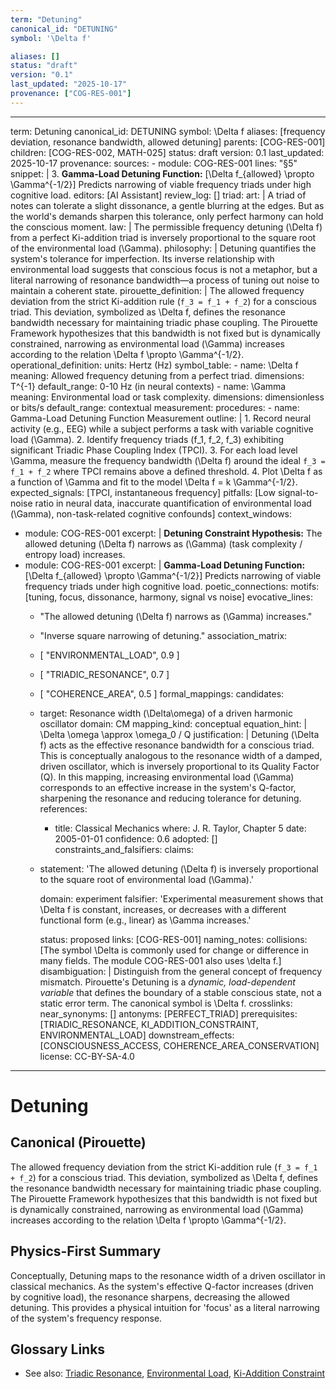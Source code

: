 ```yaml
---
term: "Detuning"
canonical_id: "DETUNING"
symbol: '\Delta f'

aliases: []
status: "draft"
version: "0.1"
last_updated: "2025-10-17"
provenance: ["COG-RES-001"]
---
```


---
term: Detuning
canonical_id: DETUNING
symbol: \Delta f
aliases: [frequency deviation, resonance bandwidth, allowed detuning]
parents: [COG-RES-001]
children: [COG-RES-002, MATH-025]
status: draft
version: 0.1
last_updated: 2025-10-17
provenance:
  sources:
    - module: COG-RES-001
      lines: "§5"
      snippet: |
        3. **Gamma-Load Detuning Function:**
           [\Delta f_{allowed} \propto \Gamma^{-1/2}]
           Predicts narrowing of viable frequency triads under high cognitive load.
  editors: [AI Assistant]
  review_log: []
triad:
  art: |
    A triad of notes can tolerate a slight dissonance, a gentle blurring at the edges. But as the world's demands sharpen this tolerance, only perfect harmony can hold the conscious moment.
  law: |
    The permissible frequency detuning (\Delta f) from a perfect Ki-addition triad is inversely proportional to the square root of the environmental load (\Gamma).
  philosophy: |
    Detuning quantifies the system's tolerance for imperfection. Its inverse relationship with environmental load suggests that conscious focus is not a metaphor, but a literal narrowing of resonance bandwidth—a process of tuning out noise to maintain a coherent state.
pirouette_definition: |
  The allowed frequency deviation from the strict Ki-addition rule (`f_3 = f_1 + f_2`) for a conscious triad. This deviation, symbolized as \Delta f, defines the resonance bandwidth necessary for maintaining triadic phase coupling. The Pirouette Framework hypothesizes that this bandwidth is not fixed but is dynamically constrained, narrowing as environmental load (\Gamma) increases according to the relation \Delta f \propto \Gamma^{-1/2}.
operational_definition:
  units: Hertz (Hz)
  symbol_table:
    - name: \Delta f
      meaning: Allowed frequency detuning from a perfect triad.
      dimensions: T^{-1}
      default_range: 0-10 Hz (in neural contexts)
    - name: \Gamma
      meaning: Environmental load or task complexity.
      dimensions: dimensionless or bits/s
      default_range: contextual
  measurement:
    procedures:
      - name: Gamma-Load Detuning Function Measurement
        outline: |
          1. Record neural activity (e.g., EEG) while a subject performs a task with variable cognitive load (\Gamma).
          2. Identify frequency triads (f_1, f_2, f_3) exhibiting significant Triadic Phase Coupling Index (TPCI).
          3. For each load level \Gamma, measure the frequency bandwidth (\Delta f) around the ideal `f_3 = f_1 + f_2` where TPCI remains above a defined threshold.
          4. Plot \Delta f as a function of \Gamma and fit to the model \Delta f = k \Gamma^{-1/2}.
        expected_signals: [TPCI, instantaneous frequency]
        pitfalls: [Low signal-to-noise ratio in neural data, inaccurate quantification of environmental load (\Gamma), non-task-related cognitive confounds]
context_windows:
  - module: COG-RES-001
    excerpt: |
      **Detuning Constraint Hypothesis:** The allowed detuning (\Delta f) narrows as (\Gamma) (task complexity / entropy load) increases.
  - module: COG-RES-001
    excerpt: |
      **Gamma-Load Detuning Function:** [\Delta f_{allowed} \propto \Gamma^{-1/2}] Predicts narrowing of viable frequency triads under high cognitive load.
poetic_connections:
  motifs: [tuning, focus, dissonance, harmony, signal vs noise]
  evocative_lines:
    - "The allowed detuning (\Delta f) narrows as (\Gamma) increases."
    - "Inverse square narrowing of detuning."
  association_matrix:
    - [ "ENVIRONMENTAL_LOAD", 0.9 ]
    - [ "TRIADIC_RESONANCE", 0.7 ]
    - [ "COHERENCE_AREA", 0.5 ]
formal_mappings:
  candidates:
    - target: Resonance width (\Delta\omega) of a driven harmonic oscillator
      domain: CM
      mapping_kind: conceptual
      equation_hint: |
        \Delta \omega \approx \omega_0 / Q
      justification: |
        Detuning (\Delta f) acts as the effective resonance bandwidth for a conscious triad. This is conceptually analogous to the resonance width of a damped, driven oscillator, which is inversely proportional to its Quality Factor (Q). In this mapping, increasing environmental load (\Gamma) corresponds to an effective increase in the system's Q-factor, sharpening the resonance and reducing tolerance for detuning.
      references:
        - title: Classical Mechanics
          where: J. R. Taylor, Chapter 5
          date: 2005-01-01
      confidence: 0.6
  adopted:
    []
constraints_and_falsifiers:
  claims:
    - statement: 'The allowed detuning (\Delta f) is inversely proportional to the square root of environmental load (\Gamma).'

      domain: experiment
      falsifier: 'Experimental measurement shows that \Delta f is constant, increases, or decreases with a different functional form (e.g., linear) as \Gamma increases.'

      status: proposed
      links: [COG-RES-001]
naming_notes:
  collisions: [The symbol \Delta is commonly used for change or difference in many fields. The module COG-RES-001 also uses \delta f.]
  disambiguation: |
    Distinguish from the general concept of frequency mismatch. Pirouette's Detuning is a *dynamic, load-dependent variable* that defines the boundary of a stable conscious state, not a static error term. The canonical symbol is \Delta f.
crosslinks:
  near_synonyms: []
  antonyms: [PERFECT_TRIAD]
  prerequisites: [TRIADIC_RESONANCE, KI_ADDITION_CONSTRAINT, ENVIRONMENTAL_LOAD]
  downstream_effects: [CONSCIOUSNESS_ACCESS, COHERENCE_AREA_CONSERVATION]
license: CC-BY-SA-4.0
---

# Detuning

## Canonical (Pirouette)
The allowed frequency deviation from the strict Ki-addition rule (`f_3 = f_1 + f_2`) for a conscious triad. This deviation, symbolized as \Delta f, defines the resonance bandwidth necessary for maintaining triadic phase coupling. The Pirouette Framework hypothesizes that this bandwidth is not fixed but is dynamically constrained, narrowing as environmental load (\Gamma) increases according to the relation \Delta f \propto \Gamma^{-1/2}.

## Physics-First Summary
Conceptually, Detuning maps to the resonance width of a driven oscillator in classical mechanics. As the system's effective Q-factor increases (driven by cognitive load), the resonance sharpens, decreasing the allowed detuning. This provides a physical intuition for 'focus' as a literal narrowing of the system's frequency response.

## Glossary Links
- See also: [Triadic Resonance](<#>), [Environmental Load](<#>), [Ki-Addition Constraint](<#>)
